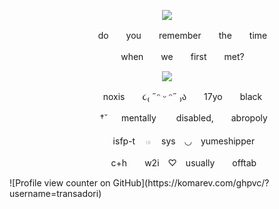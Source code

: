 <p align="center">
 <img src="https://file.garden/ZmyMAi1zTw_Os_OB/itafushi%20psd%20imgs/github%20itafushi%20img/img%20headers/transadori_itafushi_graphic.gif" />
</p>
<p align="center">
　 　 　do　　you　　remember　　the　　time
</p>
<p align="center">
　 　 　when　　we　　first　　met?
</p>
<p align="center">
 <img src="https://file.garden/ZmyMAi1zTw_Os_OB/itafushi%20psd%20imgs/github%20itafushi%20img/img%20headers/small_fushiita_header.png" />
</p>
<p align="center">
　 　 　noxis　　૮₍ ˶ᵔ ᵕ ᵔ˶ ₎ა　　17yo  black
</p>
<p align="center">
　 　 　  †˘ 　 mentally　　 disabled,　　abropoly
</p>
<p align="center">
　 　 　 isfp-t　 𓏼　 sys　◡　yumeshipper
</p>
<p align="center">
　 　 　  c+h　　w2i　♡　usually　　offtab 
</p>
![Profile view counter on GitHub](https://komarev.com/ghpvc/?username=transadori)
